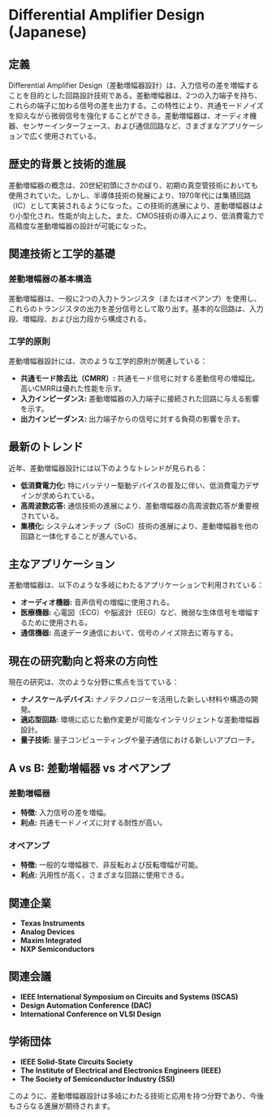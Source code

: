 # Differential Amplifier Design (Japanese)

## 定義

Differential Amplifier Design（差動増幅器設計）は、入力信号の差を増幅することを目的とした回路設計技術である。差動増幅器は、2つの入力端子を持ち、これらの端子に加わる信号の差を出力する。この特性により、共通モードノイズを抑えながら微弱信号を強化することができる。差動増幅器は、オーディオ機器、センサーインターフェース、および通信回路など、さまざまなアプリケーションで広く使用されている。

## 歴史的背景と技術的進展

差動増幅器の概念は、20世紀初頭にさかのぼり、初期の真空管技術においても使用されていた。しかし、半導体技術の発展により、1970年代には集積回路（IC）として実装されるようになった。この技術的進展により、差動増幅器はより小型化され、性能が向上した。また、CMOS技術の導入により、低消費電力で高精度な差動増幅器の設計が可能になった。

## 関連技術と工学的基礎

### 差動増幅器の基本構造

差動増幅器は、一般に2つの入力トランジスタ（またはオペアンプ）を使用し、これらのトランジスタの出力を差分信号として取り出す。基本的な回路は、入力段、増幅段、および出力段から構成される。

### 工学的原則

差動増幅器設計には、次のような工学的原則が関連している：

- **共通モード除去比（CMRR）:** 共通モード信号に対する差動信号の増幅比。高いCMRRは優れた性能を示す。
- **入力インピーダンス:** 差動増幅器の入力端子に接続された回路に与える影響を示す。
- **出力インピーダンス:** 出力端子からの信号に対する負荷の影響を示す。

## 最新のトレンド

近年、差動増幅器設計には以下のようなトレンドが見られる：

- **低消費電力化:** 特にバッテリー駆動デバイスの普及に伴い、低消費電力デザインが求められている。
- **高周波数応答:** 通信技術の進展により、差動増幅器の高周波数応答が重要視されている。
- **集積化:** システムオンチップ（SoC）技術の進展により、差動増幅器を他の回路と一体化することが進んでいる。

## 主なアプリケーション

差動増幅器は、以下のような多岐にわたるアプリケーションで利用されている：

- **オーディオ機器:** 音声信号の増幅に使用される。
- **医療機器:** 心電図（ECG）や脳波計（EEG）など、微弱な生体信号を増幅するために使用される。
- **通信機器:** 高速データ通信において、信号のノイズ除去に寄与する。

## 現在の研究動向と将来の方向性

現在の研究は、次のような分野に焦点を当てている：

- **ナノスケールデバイス:** ナノテクノロジーを活用した新しい材料や構造の開発。
- **適応型回路:** 環境に応じた動作変更が可能なインテリジェントな差動増幅器設計。
- **量子技術:** 量子コンピューティングや量子通信における新しいアプローチ。

## A vs B: 差動増幅器 vs オペアンプ

### 差動増幅器

- **特徴:** 入力信号の差を増幅。
- **利点:** 共通モードノイズに対する耐性が高い。

### オペアンプ

- **特徴:** 一般的な増幅器で、非反転および反転増幅が可能。
- **利点:** 汎用性が高く、さまざまな回路に使用できる。

## 関連企業

- **Texas Instruments**
- **Analog Devices**
- **Maxim Integrated**
- **NXP Semiconductors**

## 関連会議

- **IEEE International Symposium on Circuits and Systems (ISCAS)**
- **Design Automation Conference (DAC)**
- **International Conference on VLSI Design**

## 学術団体

- **IEEE Solid-State Circuits Society**
- **The Institute of Electrical and Electronics Engineers (IEEE)**
- **The Society of Semiconductor Industry (SSI)**

このように、差動増幅器設計は多岐にわたる技術と応用を持つ分野であり、今後もさらなる進展が期待されます。